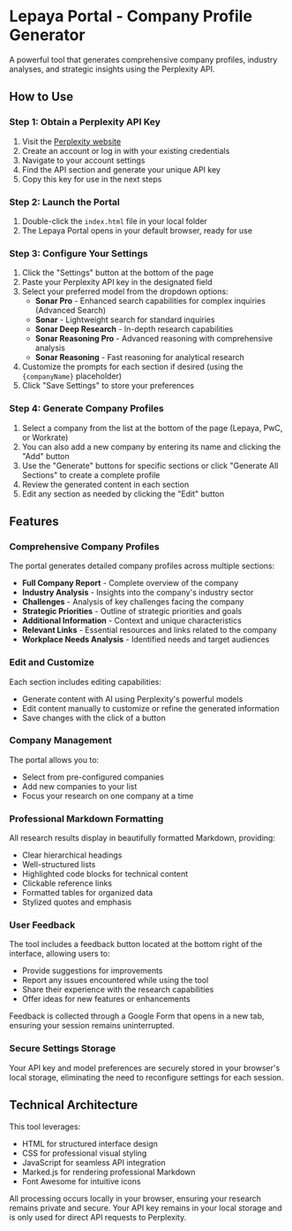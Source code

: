 # Lepaya Portal - Company Profile Generator

A powerful tool that generates comprehensive company profiles, industry analyses, and strategic insights using the Perplexity API.

## How to Use

### Step 1: Obtain a Perplexity API Key

1. Visit the [Perplexity website](https://www.perplexity.ai/)
2. Create an account or log in with your existing credentials
3. Navigate to your account settings
4. Find the API section and generate your unique API key
5. Copy this key for use in the next steps

### Step 2: Launch the Portal

1. Double-click the `index.html` file in your local folder
2. The Lepaya Portal opens in your default browser, ready for use

### Step 3: Configure Your Settings

1. Click the "Settings" button at the bottom of the page
2. Paste your Perplexity API key in the designated field
3. Select your preferred model from the dropdown options:
   - **Sonar Pro** - Enhanced search capabilities for complex inquiries (Advanced Search)
   - **Sonar** - Lightweight search for standard inquiries
   - **Sonar Deep Research** - In-depth research capabilities
   - **Sonar Reasoning Pro** - Advanced reasoning with comprehensive analysis
   - **Sonar Reasoning** - Fast reasoning for analytical research
4. Customize the prompts for each section if desired (using the `{companyName}` placeholder)
5. Click "Save Settings" to store your preferences

### Step 4: Generate Company Profiles

1. Select a company from the list at the bottom of the page (Lepaya, PwC, or Workrate)
2. You can also add a new company by entering its name and clicking the "Add" button
3. Use the "Generate" buttons for specific sections or click "Generate All Sections" to create a complete profile
4. Review the generated content in each section
5. Edit any section as needed by clicking the "Edit" button

## Features

### Comprehensive Company Profiles

The portal generates detailed company profiles across multiple sections:

- **Full Company Report** - Complete overview of the company
- **Industry Analysis** - Insights into the company's industry sector
- **Challenges** - Analysis of key challenges facing the company
- **Strategic Priorities** - Outline of strategic priorities and goals
- **Additional Information** - Context and unique characteristics
- **Relevant Links** - Essential resources and links related to the company
- **Workplace Needs Analysis** - Identified needs and target audiences

### Edit and Customize

Each section includes editing capabilities:
- Generate content with AI using Perplexity's powerful models
- Edit content manually to customize or refine the generated information
- Save changes with the click of a button

### Company Management

The portal allows you to:
- Select from pre-configured companies
- Add new companies to your list
- Focus your research on one company at a time

### Professional Markdown Formatting

All research results display in beautifully formatted Markdown, providing:
- Clear hierarchical headings
- Well-structured lists
- Highlighted code blocks for technical content
- Clickable reference links
- Formatted tables for organized data
- Stylized quotes and emphasis

### User Feedback

The tool includes a feedback button located at the bottom right of the interface, allowing users to:
- Provide suggestions for improvements
- Report any issues encountered while using the tool
- Share their experience with the research capabilities
- Offer ideas for new features or enhancements

Feedback is collected through a Google Form that opens in a new tab, ensuring your session remains uninterrupted.

### Secure Settings Storage

Your API key and model preferences are securely stored in your browser's local storage, eliminating the need to reconfigure settings for each session.

## Technical Architecture

This tool leverages:
- HTML for structured interface design
- CSS for professional visual styling
- JavaScript for seamless API integration
- Marked.js for rendering professional Markdown
- Font Awesome for intuitive icons

All processing occurs locally in your browser, ensuring your research remains private and secure. Your API key remains in your local storage and is only used for direct API requests to Perplexity. 